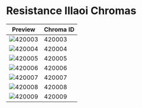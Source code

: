 # Resistance Illaoi Chromas

| Preview | Chroma ID |
|---------|-----------|
| ![420003](https://raw.communitydragon.org/latest/plugins/rcp-be-lol-game-data/global/default/v1/champion-chroma-images/420/420003.png) | 420003 |
| ![420004](https://raw.communitydragon.org/latest/plugins/rcp-be-lol-game-data/global/default/v1/champion-chroma-images/420/420004.png) | 420004 |
| ![420005](https://raw.communitydragon.org/latest/plugins/rcp-be-lol-game-data/global/default/v1/champion-chroma-images/420/420005.png) | 420005 |
| ![420006](https://raw.communitydragon.org/latest/plugins/rcp-be-lol-game-data/global/default/v1/champion-chroma-images/420/420006.png) | 420006 |
| ![420007](https://raw.communitydragon.org/latest/plugins/rcp-be-lol-game-data/global/default/v1/champion-chroma-images/420/420007.png) | 420007 |
| ![420008](https://raw.communitydragon.org/latest/plugins/rcp-be-lol-game-data/global/default/v1/champion-chroma-images/420/420008.png) | 420008 |
| ![420009](https://raw.communitydragon.org/latest/plugins/rcp-be-lol-game-data/global/default/v1/champion-chroma-images/420/420009.png) | 420009 |